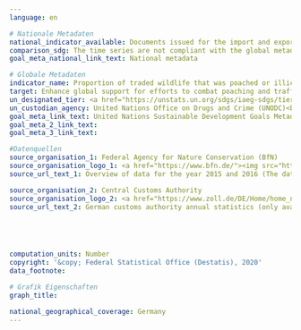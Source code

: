 ```yaml
---
language: en

# Nationale Metadaten
national_indicator_available: Documents issued for the import and export of specimens of protected species <br> Seizures by authorities concerning the protection of species
comparison_sdg: The time series are not compliant with the global metadata, but provide additional information.
goal_meta_national_link_text: National metadata

# Globale Metadaten
indicator_name: Proportion of traded wildlife that was poached or illicitly trafficked
target: Enhance global support for efforts to combat poaching and trafficking of protected species, including by increasing the capacity of local communities to pursue sustainable livelihood opportunities
un_designated_tier: <a href="https://unstats.un.org/sdgs/iaeg-sdgs/tier-classification/" title="Click here for more information on the UN tier classification.">Tier II</a>
un_custodian_agency: United Nations Office on Drugs and Crime (UNODC)<br>Convention on International Trade in Endangered Species of Wild Fauna and Flora (CITES)
goal_meta_link_text: United Nations Sustainable Development Goals Metadata
goal_meta_2_link_text: 
goal_meta_3_link_text: 

#Datenquellen
source_organisation_1: Federal Agency for Nature Conservation (BfN)
source_organisation_logo_1: <a href="https://www.bfn.de/"><img src="https://g205sdgs.github.io/sdg-indicators/public/OrgImgEn/bfn.png" alt="Logo bfn" style="height:60px; width:148px" /></a>
source_url_text_1: Overview of data for the year 2015 and 2016 (The data for the years 2010 to 2014 was requested via Email)

source_organisation_2: Central Customs Authority
source_organisation_logo_2: <a href="https://www.zoll.de/DE/Home/home_node.html;jsessionid=BB39D838C179FDA092FA3FB2828C07FA.live4411"><img src="https://g205sdgs.github.io/sdg-indicators/public/OrgImgEn/zoll.png" alt="Logo zoll" style="height:60px; width:148px" /></a>
source_url_text_2: German customs authority annual statistics (only available in German)





computation_units: Number
copyright: '&copy; Federal Statistical Office (Destatis), 2020'
data_footnote: 

# Grafik Eigenschaften
graph_title: 

national_geographical_coverage: Germany
---
```



